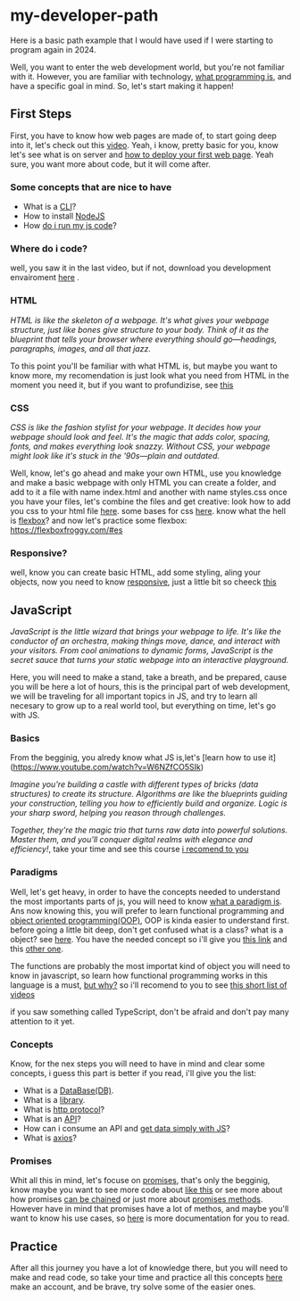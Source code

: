 # my-developer-path
Here is a basic path example that I would have used if I were starting to program again in 2024.

Well, you want to enter the web development world, but you're not familiar with it. However, you are familiar with technology, [what programming is](https://www.youtube.com/watch?v=CIRGjwYgdT4), and have a specific goal in mind. So, let's start making it happen!

## First Steps
First, you have to know how web pages are made of, to start going deep into it, let's check out this [video](https://www.youtube.com/watch?v=kzyfIiVZPJA).
Yeah, i know, pretty basic for you, know let's see what is on server and [how to deploy your first web page](https://www.youtube.com/watch?v=NQP89ish9t8). Yeah sure, you want more about code, but it will come after.

### Some concepts that are nice to have
* What is a [CLI](https://aws.amazon.com/what-is/cli/)?
* How to install [NodeJS](https://nodejs.org/en/learn/getting-started/how-to-install-nodejs)
* How [do i run my js code](https://www.programiz.com/javascript/get-started)?
  
### Where do i code?
well, you saw it in the last video, but if not, download you development envairoment [here](https://code.visualstudio.com/download) .

### HTML
*HTML is like the skeleton of a webpage. It's what gives your webpage structure, just like bones give structure to your body. Think of it as the blueprint that tells your browser where everything should go—headings, paragraphs, images, and all that jazz.*

To this point you'll be familiar with what HTML is, but maybe you want to know more, my recomendation is just look what you need from HTML in the moment you need it, but if you want to profundizise, see [this](https://www.youtube.com/watch?v=0JDsVQBr3bA&list=PLVzwufPir354ULCAd1bR6rotNBYaZiRzM)

### CSS
*CSS is like the fashion stylist for your webpage. It decides how your webpage should look and feel. It's the magic that adds color, spacing, fonts, and makes everything look snazzy. Without CSS, your webpage might look like it's stuck in the '90s—plain and outdated.*

Well, know, let's go ahead and make your own HTML, use you knowledge and make a basic webpage with only HTML you can create a folder, and add to it a file with name index.html and another with name styles.css
once you have your files, let's combine the files and get creative: 
look how to add you css to your html file [here](https://www.w3schools.com/css/css_howto.asp).
some bases for css [here](https://www.youtube.com/watch?v=1PnVor36_40).
know what the hell is [flexbox](https://developer.mozilla.org/en-US/docs/Learn/CSS/CSS_layout/Flexbox)?
and now let's practice some flexbox: https://flexboxfroggy.com/#es

### Responsive?
well, know you can create basic HTML, add some styling, aling your objects, now you need to know [responsive](https://www.youtube.com/watch?v=oNSX21dh6kw), just a little bit so cheeck [this](https://www.youtube.com/watch?v=yU7jJ3NbPdA)

## JavaScript
*JavaScript is the little wizard that brings your webpage to life. It's like the conductor of an orchestra, making things move, dance, and interact with your visitors. From cool animations to dynamic forms, JavaScript is the secret sauce that turns your static webpage into an interactive playground.*

Here, you will need to make a stand, take a breath, and be prepared, cause you will be here a lot of hours, this is the principal part of web development, we will be traveling for all important topics in JS, and try to learn all necesary to grow up to a real world tool, but everything on time, let's go with JS.

### Basics
From the begginig, you alredy know what JS is,let's [learn how to use it] (https://www.youtube.com/watch?v=W6NZfCO5SIk)

*Imagine you're building a castle with different types of bricks (data structures) to create its structure. Algorithms are like the blueprints guiding your construction, telling you how to efficiently build and organize. Logic is your sharp sword, helping you reason through challenges.*

*Together, they're the magic trio that turns raw data into powerful solutions. Master them, and you'll conquer digital realms with elegance and efficiency!*, take your time and see this course [i recomend to you](https://www.youtube.com/watch?v=coqQwbDezUA&list=PLC3y8-rFHvwjPxNAKvZpdnsr41E0fCMMP)

### Paradigms

Well, let's get heavy, in order to have the concepts needed to understand the most importants parts of js, you will need to know [what a paradigm is](https://www.youtube.com/watch?v=B1p5OlO5tWg). Ans now knowing this, you will prefer to learn functional programming and [object oriented programming(OOP)](https://www.youtube.com/watch?v=-R5R0sNFFps), OOP is kinda easier to understand first. before going a little bit deep, don't get confused what is a class? what is a object? see [here](https://www.youtube.com/watch?v=5AWRivBk0Gw). You have the needed concept so i'll give you [this link](https://www.youtube.com/results?search_query=object+oriented+programming+in+js) and this [other one](https://www.youtube.com/watch?v=2ZphE5HcQPQ).

The functions are probably the most importat kind of object you will need to know in javascript, so learn how functional programming works in this language is a must, [but why?](https://www.youtube.com/watch?v=fsVL_xrYO0w) so i'll recomend to you to see [this short list of videos](https://www.youtube.com/watch?v=BMUiFMZr7vk&list=PL0zVEGEvSaeEd9hlmCXrk5yUyqUag-n84) 

if you saw something called TypeScript, don't be afraid and don't pay many attention to it yet.

### Concepts
Know, for the nex steps you will need to have in mind and clear some concepts, i guess this part is better if you read, i'll give you the list:
* What is a [DataBase(DB)](https://www.oracle.com/in/database/what-is-database/).
* What is a [library](https://careerfoundry.com/en/blog/web-development/programming-library-guide/).
* What is [http protocol](https://developer.mozilla.org/en-US/docs/Web/HTTP/Overview)?
* What is an [API](https://aws.amazon.com/what-is/api/?nc1=h_ls)?
* How can i consume an API and [get data simply with JS](https://developer.mozilla.org/en-US/docs/Web/API/Fetch_API/Using_Fetch)?
* What is [axios](https://axios-http.com/docs/intro)?

### Promises

Whit all this in mind, let's focuse on [promises](https://www.youtube.com/watch?v=li7FzDHYZpc), that's only the begginig, know maybe you want to see more code about [like this](https://www.youtube.com/watch?v=DHvZLI7Db8E) or see more about how promises [can be chained](https://www.youtube.com/watch?v=DHLw0LDXdos) or just more about [promises methods](https://www.youtube.com/watch?v=vQtgi8uElmk). However have in mind that promises have a lot of methos, and maybe you'll want to know his use cases, so [here](https://developer.mozilla.org/en-US/docs/Web/JavaScript/Reference/Global_Objects/Promise) is more documentation for you to read.

## Practice

After all this journey you have a lot of knowledge there, but you will need to make and read code, so take your time and practice all this concepts [here](https://leetcode.com/) make an account, and be brave, try solve some of the easier ones.

